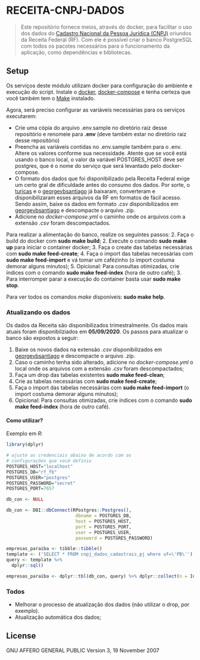 # RECEITA-CNPJ-DADOS

> Este repositório fornece meios, através do docker, para facilitar o uso dos dados  do [Cadastro Nacional da Pessoa Jurídica (CNPJ)](http://www.receita.economia.gov.br/orientacao/tributaria/cadastros/cadastro-nacional-de-pessoas-juridicas-cnpj/dados-publicos-cnpj) oriundos da Receita Federal (RF). Com ele é possível criar o banco PostgreSQL com todos os pacotes necessários para o funcionamento da aplicação, como dependências e bibliotecas.

## Setup
Os serviços deste módulo utilizam docker para configuração do ambiente e execução do script. Instale o  [docker](https://docs.docker.com/install/), [docker-compose](https://docs.docker.com/compose/install/) e tenha certeza que você também tem o  [Make](https://www.gnu.org/software/make/)  instalado.

Agora, será preciso configurar as variáveis necessárias para os serviços executarem:

- Crie uma cópia do arquivo .env.sample no diretório raiz desse repositório e renomeie para **.env** (deve também estar no diretório raiz desse repositório)
- Preencha as variáveis contidas no .env.sample também para o .env. Altere os valores conforme sua necessidade. Atente que se você está usando o banco local, o valor da variável POSTGRES_HOST deve ser postgres, que é o nome do serviço que será levantado pelo docker-compose.
- O formato dos dados que foi disponibilizado pela Receita Federal exige um certo gral de dificuldade antes do consumo dos dados. Por sorte, o [turicas](https://github.com/turicas/socios-brasil) e o [georgevbsantiago](https://github.com/georgevbsantiago/qsacnpj) já baixaram, converteram e disponibilizaram esses arquivos da RF em formatos de fácil acesso. Sendo assim, baixe os dados em formato *.csv* disponibilizados em  [georgevbsantiago](https://github.com/georgevbsantiago/qsacnpj) e descompacte o arquivo .zip.
- Adicione no *docker-compose.yml* o caminho onde os arquivos com a extensão *.csv* foram descompactados.

Para realizar a alimentação do banco, realize os seguintes passos:
2. Faça o build do docker com **sudo make build**;
2. Execute o comando **sudo make up** para iniciar o container docker; 
3. Faça o create das tabelas necessárias com **sudo make feed-create**;
4. Faça o import das tabelas necessárias com **sudo make feed-import** e vá tomar um cafézinho (o import costuma demorar alguns minutos);
5. Opicional: Para consultas otimizadas, crie índices com o comando **sudo make feed-index** (hora de outro café);
3. Para interromper parar a execução do container basta usar **sudo make stop**.

Para ver todos os comandos *make* disponíveis: **sudo make help**.

### Atualizando os dados

Os dados da Receita são disponibilizados trimestralmente. Os dados mais atuais foram disponibilziados em  **05/09/2020**. Os passos para atualizar o banco são expostos a seguir:

1. Baixe os novos dados na extensão *.csv* disponibilizados em  [georgevbsantiago](https://github.com/georgevbsantiago/qsacnpj) e descompacte o arquivo .zip.
2. Caso o caminho tenha sido alterado, adicione no *docker-compose.yml* o local onde os arquivos com a extensão *.csv* foram descompactados;
3. Faça um drop das tabelas existentes **sudo make feed-clean**;
4. Crie as tabelas necessárias com **sudo make feed-create**;
5. Faça o import das tabelas necessárias com **sudo make feed-import** (o import costuma demorar alguns minutos);
6.  Opicional: Para consultas otimizadas, crie índices com o comando **sudo make feed-index** (hora de outro café).

#### Como utilizar?
Exemplo em *R*:
```R
library(dplyr)

# ajuste as credenciais abaixo de acordo com as 
# configurações que você definiu
POSTGRES_HOST="localhost" 
POSTGRES_DB="rf_fb"
POSTGRES_USER="postgres"
POSTGRES_PASSWORD="secret"
POSTGRES_PORT=7657

db_con <- NULL

db_con <- DBI::dbConnect(RPostgres::Postgres(),
                          dbname = POSTGRES_DB, 
                          host = POSTGRES_HOST, 
                          port = POSTGRES_PORT,
                          user = POSTGRES_USER,
                          password = POSTGRES_PASSWORD)

empresas_paraiba <- tibble::tibble()
template <- ('SELECT * FROM cnpj_dados_cadastrais_pj where uf=\'PB\'')
query <- template %>%
  dplyr::sql()

empresas_paraiba <- dplyr::tbl(db_con, query) %>% dplyr::collect(n = Inf)

```

### Todos
 - Melhorar o processo de atualização dos dados (não utilizar o drop, por exemplo). 
 - Atualização automática dos dados;

License
----
GNU AFFERO GENERAL PUBLIC 
Version 3, 19 November 2007


